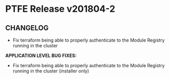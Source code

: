 # PTFE Release v201804-2

## CHANGELOG

* Fix terraform being able to properly authenticate to the Module Registry running in the cluster

**APPLICATION LEVEL BUG FIXES:**

* Fix terraform being able to properly authenticate to the Module Registry running in the cluster (installer only)

